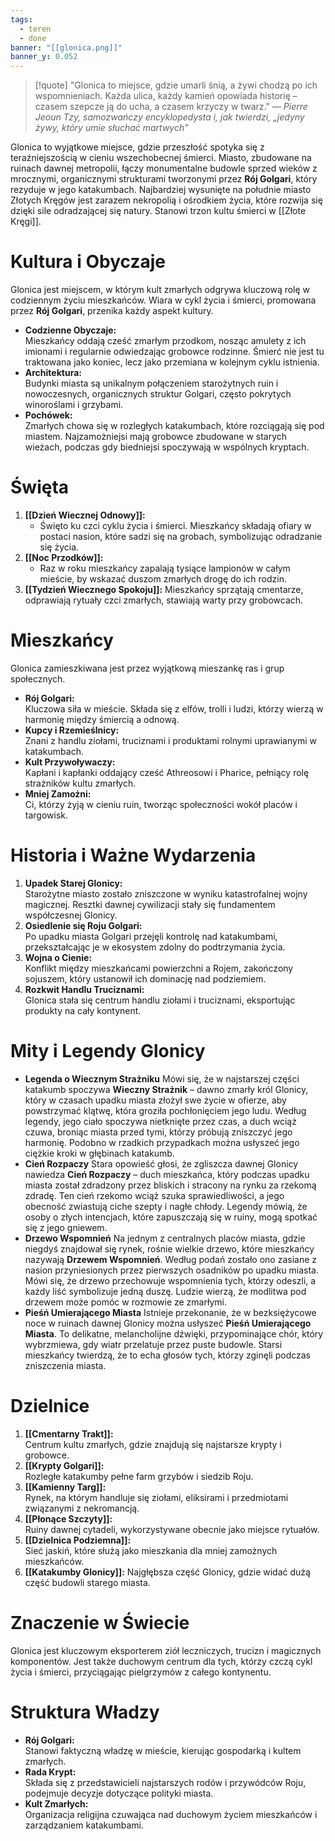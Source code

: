 ```yaml
---
tags:
  - teren
  - done
banner: "[[glonica.png]]"
banner_y: 0.052
---
```

> [!quote] "Glonica to miejsce, gdzie umarli śnią, a żywi chodzą po ich wspomnieniach. Każda ulica, każdy kamień opowiada historię – czasem szepcze ją do ucha, a czasem krzyczy w twarz." 
>  — _Pierre Jeoun Tzy, samozwańczy encyklopedysta i, jak twierdzi, „jedyny żywy, który umie słuchać martwych”_

Glonica to wyjątkowe miejsce, gdzie przeszłość spotyka się z teraźniejszością w cieniu wszechobecnej śmierci. Miasto, zbudowane na ruinach dawnej metropolii, łączy monumentalne budowle sprzed wieków z mrocznymi, organicznymi strukturami tworzonymi przez **Rój Golgari**, który rezyduje w jego katakumbach. Najbardziej wysunięte na południe miasto Złotych Kręgów jest zarazem nekropolią i ośrodkiem życia, które rozwija się dzięki sile odradzającej się natury. Stanowi trzon kultu śmierci w [[Złote Kręgi]].
# **Kultura i Obyczaje**
Glonica jest miejscem, w którym kult zmarłych odgrywa kluczową rolę w codziennym życiu mieszkańców. Wiara w cykl życia i śmierci, promowana przez **Rój Golgari**, przenika każdy aspekt kultury.
- **Codzienne Obyczaje:**  
    Mieszkańcy oddają cześć zmarłym przodkom, nosząc amulety z ich imionami i regularnie odwiedzając grobowce rodzinne. Śmierć nie jest tu traktowana jako koniec, lecz jako przemiana w kolejnym cyklu istnienia.
- **Architektura:**  
    Budynki miasta są unikalnym połączeniem starożytnych ruin i nowoczesnych, organicznych struktur Golgari, często pokrytych winoroślami i grzybami.
- **Pochówek:**  
    Zmarłych chowa się w rozległych katakumbach, które rozciągają się pod miastem. Najzamożniejsi mają grobowce zbudowane w starych wieżach, podczas gdy biedniejsi spoczywają w wspólnych kryptach.
# **Święta**
1. **[[Dzień Wiecznej Odnowy]]:**
    - Święto ku czci cyklu życia i śmierci. Mieszkańcy składają ofiary w postaci nasion, które sadzi się na grobach, symbolizując odradzanie się życia.
2. **[[Noc Przodków]]:**
    - Raz w roku mieszkańcy zapalają tysiące lampionów w całym mieście, by wskazać duszom zmarłych drogę do ich rodzin.
3. **[[Tydzień Wiecznego Spokoju]]:**
	Mieszkańcy sprzątają cmentarze, odprawiają rytuały czci zmarłych, stawiają warty przy grobowcach.
# **Mieszkańcy**
Glonica zamieszkiwana jest przez wyjątkową mieszankę ras i grup społecznych.
- **Rój Golgari:**  
    Kluczowa siła w mieście. Składa się z elfów, trolli i ludzi, którzy wierzą w harmonię między śmiercią a odnową.
- **Kupcy i Rzemieślnicy:**  
    Znani z handlu ziołami, truciznami i produktami rolnymi uprawianymi w katakumbach.
- **Kult Przywoływaczy:**  
    Kapłani i kapłanki oddający cześć Athreosowi i Pharice, pełniący rolę strażników kultu zmarłych.
- **Mniej Zamożni:**  
    Ci, którzy żyją w cieniu ruin, tworząc społeczności wokół placów i targowisk.
# **Historia i Ważne Wydarzenia**
1. **Upadek Starej Glonicy:**  
    Starożytne miasto zostało zniszczone w wyniku katastrofalnej wojny magicznej. Resztki dawnej cywilizacji stały się fundamentem współczesnej Glonicy.
2. **Osiedlenie się Roju Golgari:**  
    Po upadku miasta Golgari przejęli kontrolę nad katakumbami, przekształcając je w ekosystem zdolny do podtrzymania życia.
3. **Wojna o Cienie:**  
    Konflikt między mieszkańcami powierzchni a Rojem, zakończony sojuszem, który ustanowił ich dominację nad podziemiem.
4. **Rozkwit Handlu Truciznami:**  
    Glonica stała się centrum handlu ziołami i truciznami, eksportując produkty na cały kontynent.
# **Mity i Legendy Glonicy**

-  **Legenda o Wiecznym Strażniku**
	Mówi się, że w najstarszej części katakumb spoczywa **Wieczny Strażnik** – dawno zmarły król Glonicy, który w czasach upadku miasta złożył swe życie w ofierze, aby powstrzymać klątwę, która groziła pochłonięciem jego ludu. Według legendy, jego ciało spoczywa nietknięte przez czas, a duch wciąż czuwa, broniąc miasta przed tymi, którzy próbują zniszczyć jego harmonię. Podobno w rzadkich przypadkach można usłyszeć jego ciężkie kroki w głębinach katakumb.
- **Cień Rozpaczy**
	Stara opowieść głosi, że zgliszcza dawnej Glonicy nawiedza **Cień Rozpaczy** – duch mieszkańca, który podczas upadku miasta został zdradzony przez bliskich i stracony na rynku za rzekomą zdradę. Ten cień rzekomo wciąż szuka sprawiedliwości, a jego obecność zwiastują ciche szepty i nagłe chłody. Legendy mówią, że osoby o złych intencjach, które zapuszczają się w ruiny, mogą spotkać się z jego gniewem.
- **Drzewo Wspomnień**
	Na jednym z centralnych placów miasta, gdzie niegdyś znajdował się rynek, rośnie wielkie drzewo, które mieszkańcy nazywają **Drzewem Wspomnień**. Według podań zostało ono zasiane z nasion przyniesionych przez pierwszych osadników po upadku miasta. Mówi się, że drzewo przechowuje wspomnienia tych, którzy odeszli, a każdy liść symbolizuje jedną duszę. Ludzie wierzą, że modlitwa pod drzewem może pomóc w rozmowie ze zmarłymi.
- **Pieśń Umierającego Miasta**
	Istnieje przekonanie, że w bezksiężycowe noce w ruinach dawnej Glonicy można usłyszeć **Pieśń Umierającego Miasta**. To delikatne, melancholijne dźwięki, przypominające chór, który wybrzmiewa, gdy wiatr przelatuje przez puste budowle. Starsi mieszkańcy twierdzą, że to echa głosów tych, którzy zginęli podczas zniszczenia miasta.
# **Dzielnice**
1. **[[Cmentarny Trakt]]:**  
    Centrum kultu zmarłych, gdzie znajdują się najstarsze krypty i grobowce.
2. **[[Krypty Golgari]]:**  
    Rozległe katakumby pełne farm grzybów i siedzib Roju.
3. **[[Kamienny Targ]]:**  
    Rynek, na którym handluje się ziołami, eliksirami i przedmiotami związanymi z nekromancją.
4. **[[Płonące Szczyty]]:**  
    Ruiny dawnej cytadeli, wykorzystywane obecnie jako miejsce rytuałów.
5. **[[Dzielnica Podziemna]]:**  
    Sieć jaskiń, które służą jako mieszkania dla mniej zamożnych mieszkańców.
6. **[[Katakumby Glonicy]]:**
	Najgłębsza część Glonicy, gdzie widać dużą część budowli starego miasta.
# **Znaczenie w Świecie**
Glonica jest kluczowym eksporterem ziół leczniczych, trucizn i magicznych komponentów. Jest także duchowym centrum dla tych, którzy czczą cykl życia i śmierci, przyciągając pielgrzymów z całego kontynentu.
# **Struktura Władzy**
- **Rój Golgari:**  
    Stanowi faktyczną władzę w mieście, kierując gospodarką i kultem zmarłych.
- **Rada Krypt:**  
    Składa się z przedstawicieli najstarszych rodów i przywódców Roju, podejmuje decyzje dotyczące polityki miasta.
- **Kult Zmarłych:**  
    Organizacja religijna czuwająca nad duchowym życiem mieszkańców i zarządzaniem katakumbami.